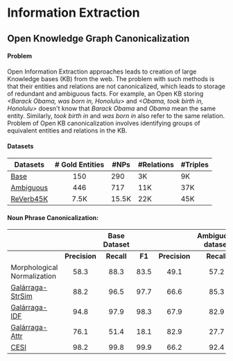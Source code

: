 # Information Extraction

## Open Knowledge Graph Canonicalization
#### Problem

Open Information Extraction approaches leads to creation of large Knowledge bases (KB) from the web. The problem with such methods is that their entities and relations are not canonicalized, which leads to storage of redundant and ambiguous facts. For example, an Open KB storing *\<Barack Obama, was born in, Honolulu\>* and *\<Obama, took birth in, Honolulu\>* doesn't know that *Barack Obama* and *Obama* mean the same entity. Similarly, *took birth in* and *was born in* also refer to the same relation. Problem of Open KB canonicalization involves identifying groups of equivalent entities and relations in the KB.

#### Datasets 

| Datasets                                 | # Gold Entities | #NPs  | #Relations | #Triples |
| ---------------------------------------- | :-------------: | ----- | ---------- | -------- |
| [Base](https://suchanek.name/work/publications/cikm2014.pdf) |       150       | 290   | 3K         | 9K       |
| [Ambiguous](https://suchanek.name/work/publications/cikm2014.pdf) |       446       | 717   | 11K        | 37K      |
| [ReVerb45K](https://github.com/malllabiisc/cesi) |      7.5K       | 15.5K | 22K        | 45K      |

#### Noun Phrase Canonicalization:

|                                          |               | Base Dataset |        |               | Ambiguous dataset |        |               | ReVerb45k  |        |
| :--------------------------------------- | :-----------: | :----------: | :----: | :-----------: | :---------------: | ------ | :-----------: | :--------: | :----: |
|                                          | **Precision** |  **Recall**  | **F1** | **Precision** |    **Recall**     | **F1** | **Precision** | **Recall** | **F1** |
| Morphological Normalization              |     58.3      |     88.3     |  83.5  |     49.1      |       57.2        | 70.9   |      1.4      |    77.7    |  75.1  |
| [Galárraga-StrSim](https://suchanek.name/work/publications/cikm2014.pdf) |     88.2      |     96.5     |  97.7  |     66.6      |       85.3        | 82.2   |     69.9      |    51.7    |  0.5   |
| [Galárraga-IDF](https://suchanek.name/work/publications/cikm2014.pdf) |     94.8      |     97.9     |  98.3  |     67.9      |       82.9        | 79.3   |     71.6      |    50.8    |  0.5   |
| [Galárraga-Attr](https://suchanek.name/work/publications/cikm2014.pdf) |     76.1      |     51.4     |  18.1  |     82.9      |       27.7        | 8.4    |     75.1      |    20.1    |  0.2   |
| [CESI](https://github.com/malllabiisc/cesi) |     98.2      |     99.8     |  99.9  |     66.2      |       92.4        | 91.9   |     62.7      |    84.4    |  81.9  |

